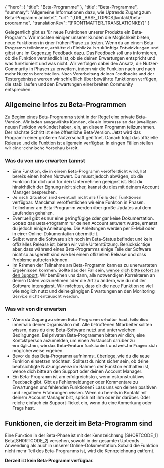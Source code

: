 {
  "hero": {
    "title": "Beta-Programme"
  },
  "title": "Beta-Programme",
  "summary": "Allgemeine Informationen dazu, wie Uptrends Zugang zum Beta-Programm anbietet",
  "url": "[URL_BASE_TOPICS]kontakt/beta-programme",
  "translationKey": "[FRONTMATTER_TRANSLATIONKEY]"
}

Gelegentlich gibt es für neue Funktionen unserer Produkte ein Beta-Programm. Wir möchten einigen unserer Kunden die Möglichkeit bieten, neue Funktionen in einer frühen Phase zu testen. Wenn du an einem Beta-Programm teilnimmst, erhältst du Einblicke in zukünftige Entwicklungen und gibst uns im Gegenzug Feedback dazu. Das Feedback soll uns informieren, ob die Funktion verständlich ist, ob sie deinen Erwartungen entspricht und was funktioniert und was nicht.
Wir verfolgen dabei den Ansatz, die Nutzer-Community in Phasen zu erweitern, indem wir die Funktion nach und nach mehr Nutzern bereitstellen. Nach Verarbeitung deines Feedbacks und der Testergebnisse werden wir schließlich über bewährte Funktionen verfügen, die stabil laufen und den Erwartungen einer breiten Community entsprechen.

## Allgemeine Infos zu Beta-Programmen

Zu Beginn eines Beta-Programms steht in der Regel eine private Beta-Version. Wir laden ausgewählte Kunden, die ein Interesse an der jeweiligen neuen Funktion verkündet haben, ein, an diesem Programm teilzunehmen. Der nächste Schritt ist eine öffentliche Beta-Version. Jetzt wird das Programm einer größeren Nutzerschaft geöffnet. Danach folgt das offizielle Release und die Funktion ist allgemein verfügbar. In einigen Fällen stellen wir eine technische Vorschau bereit.

### Was du von uns erwarten kannst

-   Eine Funktion, die in einem Beta-Programm veröffentlicht wird, hat bereits einen hohen Nutzwert. Du musst jedoch abwägen, ob die Funktion für dich und für dein Unternehmen geeignet ist. Bist du hinsichtlich der Eignung nicht sicher, kannst du dies mit deinem Account Manager besprechen.
-   Je nach Situation sind eventuell nicht alle (Teile der) Funktionen verfügbar. Manchmal veröffentlichen wir eine Funktion in Phasen. Teilnehmer am Beta-Programm werden über große Updates auf dem Laufenden gehalten.
-   Eventuell gibt es nur eine geringfügige oder gar keine Dokumentation. Sobald das Beta-Programm für deinen Account aktiviert wurde, erhältst du jedoch einige Anleitungen. Die Anleitungen werden per E-Mail oder in einer Online-Dokumentation übermittelt.
-   Selbst wenn die Software sich noch im Beta-Status befindet und kein offizielles Release ist, bieten wir volle Unterstützung. Berücksichtige aber, dass während eines Beta-Programms einige Teile der Software nicht so ausgereift sind wie bei einem offiziellen Release und dass Probleme auftreten können.
-   Im Rahmen der Teilnahme am Beta-Programm kann es zu unerwarteten Ergebnissen kommen. Sollte das der Fall sein, [wende dich bitte sofort an den Support]([LINK_URL_1]). Wir bemühen uns dann, alle notwendigen Korrekturen an deinen Daten vorzunehmen oder die Art zu ändern, wie du mit der Software interagierst. Wir möchten, dass dir die neue Funktion so viel wie möglich nutzt und deine gängigen Erwartungen an den Monitoring Service nicht enttäuscht werden.

### Was wir von dir erwarten

-   Wenn du Zugang zu einem Beta-Programm erhalten hast, teile dies innerhalb deiner Organisation mit. Alle betroffenen Mitarbeiter sollten wissen, dass du eine Beta-Software nutzt und unter welchen Bedingungen. Bei privaten Beta-Programmen bitten wir dich, eine Kontaktperson anzumelden, um einen Austausch darüber zu ermöglichen, wie das Beta-Feature funktioniert und welche Fragen sich möglicherweise ergeben.
-   Bevor du das Beta-Programm aufnimmst, überlege, wie du die neue Funktion einsetzen möchtest. Solltest du nicht sicher sein, ob deine beabsichtigte Nutzungsweise im Rahmen der Funktion enthalten ist, wende dich bitte an den Support oder deinen Account Manager.
-   Ein Beta-Programm ist am erfolgreichsten, wenn es konstruktives Feedback gibt. Gibt es Fehlermeldungen oder Kommentare zu Erwartungen und fehlenden Funktionen? Lass uns von deinen positiven und negativen Erfahrungen wissen. Wenn du bereits in Kontakt mit deinem Account Manager bist, sprich mit ihm oder ihr darüber. Oder reiche einfach ein Support-Ticket ein, wenn du eine Anmerkung oder Frage hast.

## Funktionen, die derzeit im Beta-Programm sind

Eine Funktion in der Beta-Phase ist mit der Kennzeichnung [SHORTCODE_1] Beta[SHORTCODE_2] versehen, sowohl in der gesamten Uptrends Anwendung als auch in unserer Online-Dokumentation. Sobald die Funktion nicht mehr Teil des Beta-Programms ist, wird die Kennzeichnung entfernt.

**Derzeit ist kein Beta-Programm verfügbar.**
